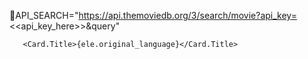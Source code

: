 📌API_SEARCH="https://api.themoviedb.org/3/search/movie?api_key=<<api_key_here>>&query"

       <Card.Title>{ele.original_language}</Card.Title>
